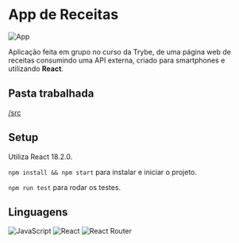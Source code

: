 # App de Receitas
![App](https://github.com/thiagopicorelli/project-recipes-app/assets/60528610/cbd26bc0-a88b-45d9-a2b6-56716d891e96)

Aplicação feita em grupo no curso da Trybe, de uma página web de receitas consumindo uma API externa, criado para smartphones e utilizando **React**.

## Pasta trabalhada
[/src](https://github.com/thiagopicorelli/project-recipes-app/tree/main/src)

## Setup
Utiliza React 18.2.0.

`npm install && npm start` para instalar e iniciar o projeto.

`npm run test` para rodar os testes.

## Linguagens
![JavaScript](https://img.shields.io/badge/javascript-%23323330.svg?style=for-the-badge&logo=javascript&logoColor=%23F7DF1E)
![React](https://img.shields.io/badge/react-%2320232a.svg?style=for-the-badge&logo=react&logoColor=%2361DAFB)
![React Router](https://img.shields.io/badge/React_Router-CA4245?style=for-the-badge&logo=react-router&logoColor=white)
